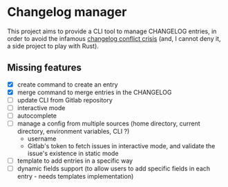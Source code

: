 # Changelog manager

This project aims to provide a CLI tool to manage CHANGELOG entries, in order to avoid the infamous [changelog conflict crisis](https://about.gitlab.com/blog/2018/07/03/solving-gitlabs-changelog-conflict-crisis/) (and, I cannot deny it, a side project to play with Rust).

## Missing features

- [X] create command to create an entry
- [X] merge command to merge entries in the CHANGELOG
- [ ] update CLI from Gitlab repository
- [ ] interactive mode
- [ ] autocomplete
- [ ] manage a config from multiple sources (home directory, current directory, environment variables, CLI ?)
  - username
  - Gitlab's token to fetch issues in interactive mode, and validate the issue's existence in static mode
- [ ] template to add entries in a specific way
- [ ] dynamic fields support (to allow users to add specific fields in each entry - needs templates implementation)
